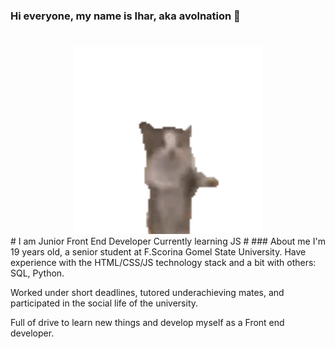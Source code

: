 ### Hi everyone, my name is Ihar, aka avolnation 👋
#
<div align="center">
  <img src="https://github.com/avolnation/avolnation/blob/main/gianbortion-cat.gif" width="300" height="300"/>
</div>
#
I am Junior Front End Developer
Currently learning JS 
#
### About me
I'm 19 years old, a senior student at F.Scorina Gomel State University. Have experience with the HTML/CSS/JS technology stack and a bit with others: SQL, Python.

Worked under short deadlines, tutored underachieving mates, and participated in the social life of the university.

Full of drive to learn new things and develop myself as a Front end developer.



<!--
**avolnation/avolnation** is a ✨ _special_ ✨ repository because its `README.md` (this file) appears on your GitHub profile.

Here are some ideas to get you started:

- 🔭 I’m currently working on ...
- 🌱 I’m currently learning ...
- 👯 I’m looking to collaborate on ...
- 🤔 I’m looking for help with ...
- 💬 Ask me about ...
- 📫 How to reach me: ...
- 😄 Pronouns: ...
- ⚡ Fun fact: ...
-->

